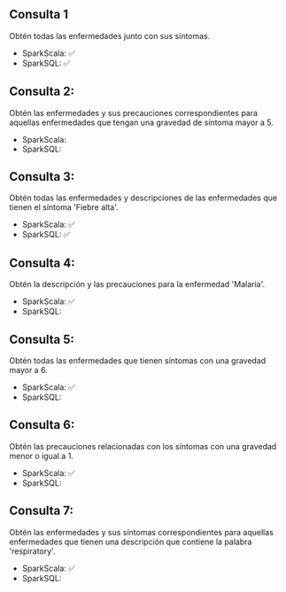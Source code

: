 ## Consulta 1

Obtén todas las enfermedades junto con sus síntomas.
  - SparkScala: ✅
  - SparkSQL: ✅

## Consulta 2:

Obtén las enfermedades y sus precauciones correspondientes para aquellas enfermedades que tengan una gravedad de síntoma mayor a 5.
  - SparkScala:
  - SparkSQL:
## Consulta 3:

Obtén todas las enfermedades y descripciones de las enfermedades que tienen el síntoma 'Fiebre alta'.
  - SparkScala: ✅
  - SparkSQL: ✅

## Consulta 4:

Obtén la descripción y las precauciones para la enfermedad 'Malaria'.
  - SparkScala: ✅
  - SparkSQL:

## Consulta 5:

Obtén todas las enfermedades que tienen síntomas con una gravedad mayor a 6.
  - SparkScala: ✅
  - SparkSQL:

## Consulta 6:

Obtén las precauciones relacionadas con los síntomas con una gravedad menor o igual a 1.
  - SparkScala: ✅
  - SparkSQL:

## Consulta 7:

Obtén las enfermedades y sus síntomas correspondientes para aquellas enfermedades que tienen una descripción que contiene la palabra 'respiratory'.
  - SparkScala: ✅
  - SparkSQL:
